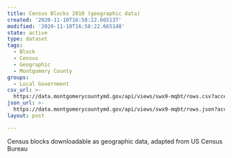 ```yaml
---
title: Census Blocks 2010 (geographic data)
created: '2020-11-10T16:58:22.665137'
modified: '2020-11-10T16:58:22.665148'
state: active
type: dataset
tags:
  - Block
  - Census
  - Geographic
  - Montgomery County
groups:
  - Local Government
csv_url: >-
  https://data.montgomerycountymd.gov/api/views/swx9-mqbt/rows.csv?accessType=DOWNLOAD
json_url: >-
  https://data.montgomerycountymd.gov/api/views/swx9-mqbt/rows.json?accessType=DOWNLOAD
layout: post

---
```

Census blocks downloadable as geographic data, adapted from US Census Bureau
